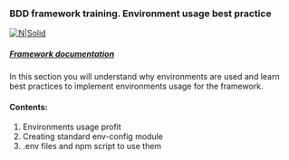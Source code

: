 ### BDD framework training. Environment usage best practice

[![N|Solid](https://images.ctfassets.net/fikanzmkdlqn/5NoHRB1q6lrNzSSpekhrG5/cf22f3d7d9e82aed5e79659800458b57/TELUS_TAGLINE_HORIZONTAL_EN.svg)](https://www.telus.com/en/)

##### [Framework documentation](https://github.com/telus/telus-bdd-docs)

In this section you will understand why environments are used and learn best practices to implement environments usage for the framework.

#### Contents:

1. Environments usage profit
2. Creating standard env-config module
3. .env files and npm script to use them

